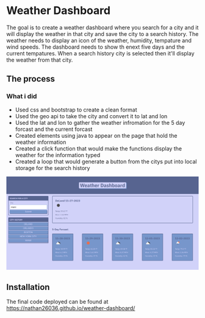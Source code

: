 # Weather Dashboard

The goal is to create a weather dashboard where you search for a city and it will display the weather in that city and save the city to a search history. The weather needs to display an icon of the weather, humidity, tempature and wind speeds. The dashboard needs to show th enext five days and the current tempatures. When a search history city is selected then it'll display the weather from that city.

## The process

### What i did
* Used css and bootstrap to create a clean format
* Used the geo api to take the city and convert it to lat and lon
* Used the lat and lon to gather the weather infromation for the 5 day forcast and the current forcast
* Created elements using java to appear on the page that hold the weather information
* Created a click function that would make the functions display the weather for the information typed
* Created a loop that would generate a button from the citys put into local storage for the search history 

![Weather dashboard displaying weather for deland florida](https://github.com/nathan26036/weather-dashboard/blob/main/assets/images/weather-dash.PNG)
  
## Installation 
The final code deployed can be found at https://nathan26036.github.io/weather-dashboard/
